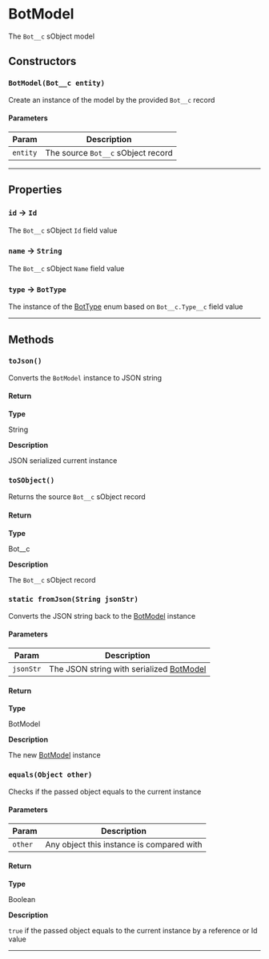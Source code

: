 # BotModel

The `Bot__c` sObject model

## Constructors

### `BotModel(Bot__c entity)`

Create an instance of the model by the provided `Bot__c` record

#### Parameters

| Param    | Description                        |
| -------- | ---------------------------------- |
| `entity` | The source `Bot__c` sObject record |

---

## Properties

### `id` → `Id`

The `Bot__c` sObject `Id` field value

### `name` → `String`

The `Bot__c` sObject `Name` field value

### `type` → `BotType`

The instance of the [BotType](/types/Enums/BotType.md) enum based on `Bot__c.Type__c` field value

---

## Methods

### `toJson()`

Converts the `BotModel` instance to JSON string

#### Return

**Type**

String

**Description**

JSON serialized current instance

### `toSObject()`

Returns the source `Bot__c` sObject record

#### Return

**Type**

Bot\_\_c

**Description**

The `Bot__c` sObject record

### `static fromJson(String jsonStr)`

Converts the JSON string back to the [BotModel](/types/Classes/BotModel.md) instance

#### Parameters

| Param     | Description                                                            |
| --------- | ---------------------------------------------------------------------- |
| `jsonStr` | The JSON string with serialized [BotModel](/types/Classes/BotModel.md) |

#### Return

**Type**

BotModel

**Description**

The new [BotModel](/types/Classes/BotModel.md) instance

### `equals(Object other)`

Checks if the passed object equals to the current instance

#### Parameters

| Param   | Description                               |
| ------- | ----------------------------------------- |
| `other` | Any object this instance is compared with |

#### Return

**Type**

Boolean

**Description**

`true` if the passed object equals to the current instance by a reference or Id value

---
